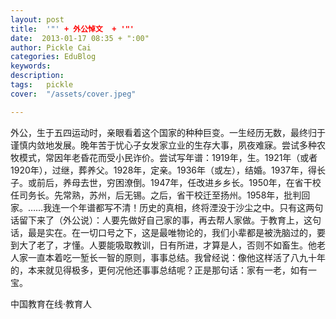 ```yaml
---
layout: post  
title:  '"' + 外公悼文  + '"'
date:  2013-01-17 08:35 + ":00" 
author: Pickle Cai  
categories: EduBlog  
keywords: 
description:   
tags:	pickle   
cover:  "/assets/cover.jpeg"  

---  
```

    
外公，生于五四运动时，亲眼看着这个国家的种种巨变。一生经历无数，最终归于谨慎内敛地发展。晚年苦于忧心子女发家立业的生存大事，夙夜难寐。尝试多种农牧模式，常因年老昏花而受小民诈价。尝试写年谱：1919年，生。1921年（或者1920年），过继，葬养父。1928年，定亲。1936年（或左），结婚。1937年，得长子。或前后，养母去世，穷困潦倒。1947年，任改进乡乡长。1950年，在省干校任司务长。先常熟，苏州，后无锡。之后，省干校迁至扬州。1958年，批判回家。……我连一个年谱都写不清！历史的真相，终将湮没于沙尘之中。只有这两句话留下来了（外公说）：人要先做好自己家的事，再去帮人家做。于教育上，这句话，最是实在。在一切口号之下，这是最唯物论的，我们小辈都是被洗脑过的，要到大了老了，才懂。人要能吸取教训，日有所进，才算是人，否则不如畜生。他老人家一直本着吃一堑长一智的原则，事事总结。我曾经说：像他这样活了八九十年的，本来就见得极多，更何况他还事事总结呢？正是那句话：家有一老，如有一宝。						

		    
 中国教育在线·教育人


